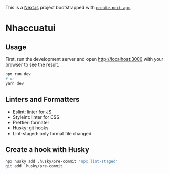 This is a [Next.js](https://nextjs.org/) project bootstrapped with [`create-next-app`](https://github.com/vercel/next.js/tree/canary/packages/create-next-app).

# Nhaccuatui

## Usage
First, run the development server and open [http://localhost:3000](http://localhost:3000) with your browser to see the result.

```bash
npm run dev
# or
yarn dev
```
## Linters and Formatters

- Eslint: linter for JS
- Styleint: linter for CSS
- Prettier: formater
- Husky: git hooks
- Lint-staged: only format file changed

## Create a hook with Husky

```bash
npx husky add .husky/pre-commit "npx lint-staged"
git add .husky/pre-commit
```
